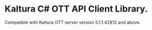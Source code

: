 # Kaltura C# OTT API Client Library.
Compatible with Kaltura OTT server version 5.1.1.42812 and above.

